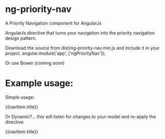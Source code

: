 # ng-priority-nav
A Priority Navigation component for AngularJs

AngularJs directive that turns your navigation into the priority navigation design pattern.

Download the source from dist/ng-priority-nav.min.js and include it in your project.
angular.module('app', ['ngPriorityNav']);

Or use Bower (coming soon)

# Example usage:

Simple usage:
<div priority-nav>
  <div ng-repeat="navItem in navItems">{{navItem.title}}</div>
</div>

Or Dynamic?... this will listen for changes to your model and re-apply the directive:
<div priority-nav="{{navItems}}">
  <div ng-repeat="navItem in navItems">{{navItem.title}}</div>
</div>

